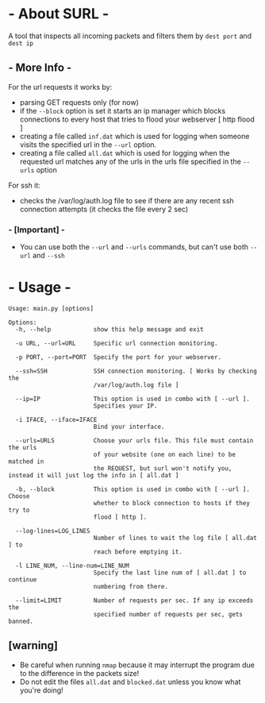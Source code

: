 # - About SURL -
A tool that inspects all incoming packets and filters them by ``` dest port ``` and ``` dest ip ```


## - More Info -
For the url requests it works by:
  * parsing GET requests only (for now)
  * if the ``` --block ``` option is set it starts an ip manager which blocks connections to every host that tries to flood your webserver [ http flood ]
  * creating a file called ``` inf.dat ``` which is used for logging when someone visits the specified url in the ``` --url ``` option.
  * creating a file called ``` all.dat ``` which is used for logging when the requested url matches any of the urls in the urls file specified in the ``` --urls ``` option

For ssh it:
  * checks the /var/log/auth.log file to see if there are any recent ssh connection attempts (it checks the file every 2 sec)


### - [Important] -
* You can use both the ``` --url ``` and ``` --urls ``` commands, but can't use both ``` --url ``` and ``` --ssh ```


# - Usage -              
```
Usage: main.py [options]

Options:
  -h, --help            show this help message and exit
  
  -u URL, --url=URL     Specific url connection monitoring.
  
  -p PORT, --port=PORT  Specify the port for your webserver.
  
  --ssh=SSH             SSH connection monitoring. [ Works by checking the
                        /var/log/auth.log file ]
                        
  --ip=IP               This option is used in combo with [ --url ].
                        Specifies your IP.
                        
  -i IFACE, --iface=IFACE
                        Bind your interface.
                        
  --urls=URLS           Choose your urls file. This file must contain the urls
                        of your website (one on each line) to be matched in
                        the REQUEST, but surl won't notify you, instead it will just log the info in [ all.dat ] 
                        
  -b, --block           This option is used in combo with [ --url ]. Choose
                        whether to block connection to hosts if they try to
                        flood [ http ].
                        
  --log-lines=LOG_LINES
                        Number of lines to wait the log file [ all.dat ] to
                        reach before emptying it.
                        
  -l LINE_NUM, --line-num=LINE_NUM
                        Specify the last line num of [ all.dat ] to continue
                        numbering from there.
                        
  --limit=LIMIT         Number of requests per sec. If any ip exceeds the
                        specified number of requests per sec, gets banned.
```


## [warning]
* Be careful when running ``` nmap ```  because it may interrupt the program due to the difference in the packets size!
* Do not edit the files ``` all.dat ``` and ``` blocked.dat ``` unless you know what you're doing!
